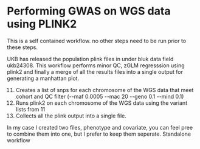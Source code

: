 
# Performing GWAS on  WGS data using PLINK2
This is a self contained workflow. no other steps need to be run prior to these steps. 

UKB has released the population plink files in under bluk data field ukb24308. This workflow performs minor QC, zGLM regresssion using plink2 and finally a merge of all the results files into a 
single output for generating a manhattan plot.

11. Creates a list of snps for each chromosome of the WGS data that meet cohort and QC filter (--maf 0.0005 --mac 20 --geno 0.1 --mind 0.1)    
15. Runs plink2 on each chromosome of the WGS data using the variant lists from 11
16. Collects all the plink output into a single file.

In my case I created two files, phenotype and covariate, you can feel pree to combine them into one, but I prefer to keep them seperate.
Standalone workflow


